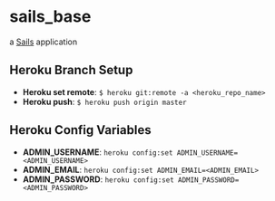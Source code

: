 # sails_base

a [Sails](http://sailsjs.org) application

## Heroku Branch Setup
* __Heroku set remote__: ```$ heroku git:remote -a <heroku_repo_name>```
* __Heroku push__: ```$ heroku push origin master```

## Heroku Config Variables
* __ADMIN_USERNAME__: ```heroku config:set ADMIN_USERNAME=<ADMIN_USERNAME>```
* __ADMIN_EMAIL__: ```heroku config:set ADMIN_EMAIL=<ADMIN_EMAIL>```
* __ADMIN_PASSWORD__: ```heroku config:set ADMIN_PASSWORD=<ADMIN_PASSWORD>```
